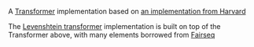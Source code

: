 A [Transformer](https://arxiv.org/abs/1706.03762) implementation based on [an implementation from Harvard](http://nlp.seas.harvard.edu/2018/04/03/attention.html)


The [Levenshtein transformer](https://arxiv.org/abs/1905.11006) implementation is built on top of the Transformer above, with many elements borrowed from [Fairseq](https://github.com/pytorch/fairseq)
